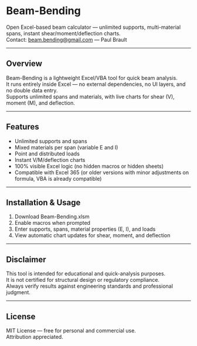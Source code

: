 # Beam-Bending

Open Excel-based beam calculator — unlimited supports, multi-material spans, instant shear/moment/deflection charts.  
Contact: beam.bending@gmail.com — Paul Brault

---

## Overview

Beam-Bending is a lightweight Excel/VBA tool for quick beam analysis.  
It runs entirely inside Excel — no external dependencies, no UI layers, and no double data entry.  
Supports unlimited spans and materials, with live charts for shear (V), moment (M), and deflection.

---

## Features

- Unlimited supports and spans  
- Mixed materials per span (variable E and I)  
- Point and distributed loads  
- Instant V/M/deflection charts  
- 100% visible Excel logic (no hidden macros or hidden sheets)  
- Compatible with Excel 365 (or older versions with minor adjustments on formula, VBA is already compatible)

---

## Installation & Usage

1. Download Beam-Bending.xlsm  
2. Enable macros when prompted  
3. Enter supports, spans, material properties (E, I), and loads  
4. View automatic chart updates for shear, moment, and deflection  

---

## Disclaimer

This tool is intended for educational and quick-analysis purposes.  
It is not certified for structural design or regulatory compliance.  
Always verify results against engineering standards and professional judgment.

---

## License

MIT License — free for personal and commercial use.  
Attribution appreciated.
